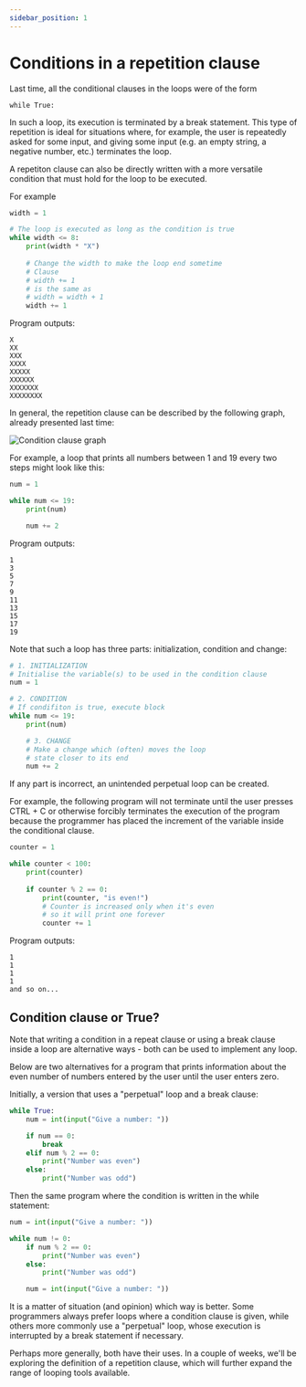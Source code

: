 ```yaml
---
sidebar_position: 1
---
```


# Conditions in a repetition clause

Last time, all the conditional clauses in the loops were of the form

`while True:`

In such a loop, its execution is terminated by a break statement. This type of repetition is ideal for situations where, for example, the user is repeatedly asked for some input, and giving some input (e.g. an empty string, a negative number, etc.) terminates the loop.

A repetiton clause can also be directly written with a more versatile condition that must hold for the loop to be executed.

For example

```python 
width = 1

# The loop is executed as long as the condition is true
while width <= 8:
    print(width * "X")
    
    # Change the width to make the loop end sometime
    # Clause
    # width += 1 
    # is the same as  
    # width = width + 1
    width += 1
 ```

Program outputs:
```
X
XX      
XXX     
XXXX    
XXXXX   
XXXXXX  
XXXXXXX 
XXXXXXXX
 ```

In general, the repetition clause can be described by the following graph, already presented last time:

![Condition clause graph](/img/img-en/w2-2.png)

For example, a loop that prints all numbers between 1 and 19 every two steps might look like this:

```python 
num = 1

while num <= 19:
    print(num)

    num += 2
 ```

Program outputs:
```
1
3
5
7
9
11
13
15
17
19
 ```
Note that such a loop has three parts: initialization, condition and change:

```python 
# 1. INITIALIZATION
# Initialise the variable(s) to be used in the condition clause
num = 1

# 2. CONDITION
# If condifiton is true, execute block
while num <= 19:
    print(num)

    # 3. CHANGE
    # Make a change which (often) moves the loop
    # state closer to its end
    num += 2
 ```

If any part is incorrect, an unintended perpetual loop can be created.

For example, the following program will not terminate until the user presses CTRL + C or otherwise forcibly terminates the execution of the program because the programmer has placed the increment of the variable inside the conditional clause.

```python 
counter = 1

while counter < 100:
    print(counter)
    
    if counter % 2 == 0: 
        print(counter, "is even!")  
        # Counter is increased only when it's even
        # so it will print one forever
        counter += 1
 ```

Program outputs:
```
1
1
1
1
and so on...
 ```

## Condition clause or True?

Note that writing a condition in a repeat clause or using a break clause inside a loop are alternative ways - both can be used to implement any loop.

Below are two alternatives for a program that prints information about the even number of numbers entered by the user until the user enters zero.

Initially, a version that uses a "perpetual" loop and a break clause:

```python 
while True:
    num = int(input("Give a number: "))

    if num == 0:
        break
    elif num % 2 == 0:
        print("Number was even")
    else:
        print("Number was odd")
 ```

Then the same program where the condition is written in the while statement:

```python 
num = int(input("Give a number: "))

while num != 0:
    if num % 2 == 0:
        print("Number was even")
    else:
        print("Number was odd")

    num = int(input("Give a number: "))
 ```

It is a matter of situation (and opinion) which way is better. Some programmers always prefer loops where a condition clause is given, while others more commonly use a "perpetual" loop, whose execution is interrupted by a break statement if necessary.

Perhaps more generally, both have their uses. In a couple of weeks, we'll be exploring the definition of a repetition clause, which will further expand the range of looping tools available.
